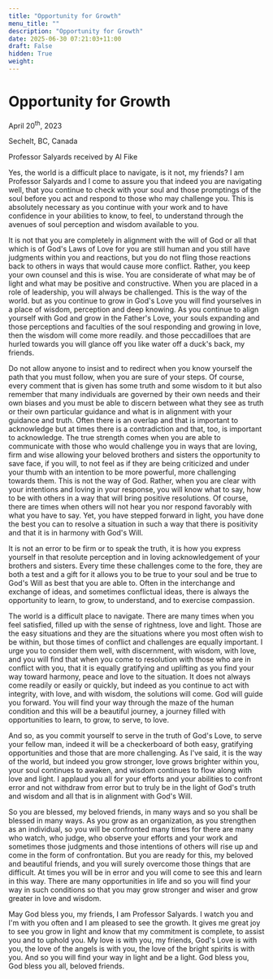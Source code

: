 ```yaml
---
title: "Opportunity for Growth"
menu_title: ""
description: "Opportunity for Growth"
date: 2025-06-30 07:21:03+11:00
draft: False
hidden: True
weight:
---
```

# Opportunity for Growth

April 20<sup>th</sup>, 2023

Sechelt, BC, Canada

Professor Salyards received by Al Fike

Yes, the world is a difficult place to navigate, is it not, my friends? I am Professor Salyards and I come to assure you that indeed you are navigating well, that you continue to check with your soul and those promptings of the soul before you act and respond to those who may challenge you. This is absolutely necessary as you continue with your work and to have confidence in your abilities to know, to feel, to understand through the avenues of soul perception and wisdom available to you.

It is not that you are completely in alignment with the will of God or all that which is of God's Laws of Love for you are still human and you still have judgments within you and reactions, but you do not fling those reactions back to others in ways that would cause more conflict. Rather, you keep your own counsel and this is wise. You are considerate of what may be of light and what may be positive and constructive. When you are placed in a role of leadership, you will always be challenged. This is the way of the world. but as you continue to grow in God's Love you will find yourselves in a place of wisdom, perception and deep knowing. As you continue to align yourself with God and grow in the Father's Love, your souls expanding and those perceptions and faculties of the soul responding and growing in love, then the wisdom will come more readily. and those peccadilloes that are hurled towards you will glance off you like water off a duck's back, my friends.

Do not allow anyone to insist and to redirect when you know yourself the path that you must follow, when you are sure of your steps. Of course, every comment that is given has some truth and some wisdom to it but also remember that many individuals are governed by their own needs and their own biases and you must be able to discern between what they see as truth or their own particular guidance and what is in alignment with your guidance and truth. Often there is an overlap and that is important to acknowledge but at times there is a contradiction and that, too, is important to acknowledge. The true strength comes when you are able to communicate with those who would challenge you in ways that are loving, firm and wise allowing your beloved brothers and sisters the opportunity to save face, if you will, to not feel as if they are being criticized and under your thumb with an intention to be more powerful, more challenging towards them. This is not the way of God. Rather, when you are clear with your intentions and loving in your response, you will know what to say, how to be with others in a way that will bring positive resolutions. Of course, there are times when others will not hear you nor respond favorably with what you have to say. Yet, you have stepped forward in light, you have done the best you can to resolve a situation in such a way that there is positivity and that it is in harmony with God's Will.

It is not an error to be firm or to speak the truth, it is how you express yourself in that resolute perception and in loving acknowledgement of your brothers and sisters. Every time these challenges come to the fore, they are both a test and a gift for it allows you to be true to your soul and be true to God's Will as best that you are able to. Often in the interchange and exchange of ideas, and sometimes conflictual ideas, there is always the opportunity to learn, to grow, to understand, and to exercise compassion.

The world is a difficult place to navigate. There are many times when you feel satisfied, filled up with the sense of rightness, love and light. Those are the easy situations and they are the situations where you most often wish to be within, but those times of conflict and challenges are equally important. I urge you to consider them well, with discernment, with wisdom, with love, and you will find that when you come to resolution with those who are in conflict with you, that it is equally gratifying and uplifting as you find your way toward harmony, peace and love to the situation. It does not always come readily or easily or quickly, but indeed as you continue to act with integrity, with love, and with wisdom, the solutions will come. God will guide you forward. You will find your way through the maze of the human condition and this will be a beautiful journey, a journey filled with opportunities to learn, to grow, to serve, to love.

And so, as you commit yourself to serve in the truth of God's Love, to serve your fellow man, indeed it will be a checkerboard of both easy, gratifying opportunities and those that are more challenging. As I've said, it is the way of the world, but indeed you grow stronger, love grows brighter within you, your soul continues to awaken, and wisdom continues to flow along with love and light. I applaud you all for your efforts and your abilities to confront error and not withdraw from error but to truly be in the light of God's truth and wisdom and all that is in alignment with God's Will.

So you are blessed, my beloved friends, in many ways and so you shall be blessed in many ways. As you grow as an organization, as you strengthen as an individual, so you will be confronted many times for there are many who watch, who judge, who observe your efforts and your work and sometimes those judgments and those intentions of others will rise up and come in the form of confrontation. But you are ready for this, my beloved and beautiful friends, and you will surely overcome those things that are difficult. At times you will be in error and you will come to see this and learn in this way. There are many opportunities in life and so you will find your way in such conditions so that you may grow stronger and wiser and grow greater in love and wisdom.

May God bless you, my friends, I am Professor Salyards. I watch you and I'm with you often and I am pleased to see the growth. It gives me great joy to see you grow in light and know that my commitment is complete, to assist you and to uphold you. My love is with you, my friends, God's Love is with you, the love of the angels is with you, the love of the bright spirits is with you. And so you will find your way in light and be a light. God bless you, God bless you all, beloved friends.
